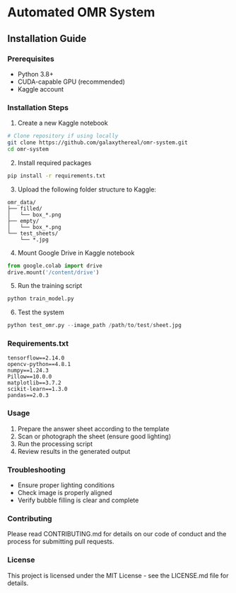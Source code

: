 # Automated OMR System
## Installation Guide

### Prerequisites
- Python 3.8+
- CUDA-capable GPU (recommended)
- Kaggle account

### Installation Steps

1. Create a new Kaggle notebook
```bash
# Clone repository if using locally
git clone https://github.com/galaxythereal/omr-system.git
cd omr-system
```

2. Install required packages
```bash
pip install -r requirements.txt
```

3. Upload the following folder structure to Kaggle:
```
omr_data/
├── filled/
│   └── box_*.png
├── empty/
│   └── box_*.png
└── test_sheets/
    └── *.jpg
```

4. Mount Google Drive in Kaggle notebook
```python
from google.colab import drive
drive.mount('/content/drive')
```

5. Run the training script
```python
python train_model.py
```

6. Test the system
```python
python test_omr.py --image_path /path/to/test/sheet.jpg
```

### Requirements.txt
```
tensorflow==2.14.0
opencv-python==4.8.1
numpy==1.24.3
Pillow==10.0.0
matplotlib==3.7.2
scikit-learn==1.3.0
pandas==2.0.3
```

### Usage
1. Prepare the answer sheet according to the template
2. Scan or photograph the sheet (ensure good lighting)
3. Run the processing script
4. Review results in the generated output

### Troubleshooting
- Ensure proper lighting conditions
- Check image is properly aligned
- Verify bubble filling is clear and complete

### Contributing
Please read CONTRIBUTING.md for details on our code of conduct and the process for submitting pull requests.

### License
This project is licensed under the MIT License - see the LICENSE.md file for details.
